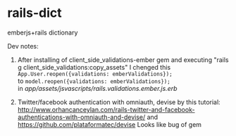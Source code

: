 rails-dict
==========

emberjs+rails dictionary


Dev notes:  
1. After installing of  client_side_validations-ember gem and executing "rails g client_side_validations:copy_assets"  I chenged
this   
 `App.User.reopen({validations: emberValidations});`   
to
 `model.reopen({validations: emberValidations});`    
in *app/assets/jsvascripts/rails.validations.ember.js.erb*      

2. Twitter/facebook authentication with omniauth, devise  by this tutorial:
 http://www.orhancanceylan.com/rails-twitter-and-facebook-authentications-with-omniauth-and-devise/
 and
 https://github.com/plataformatec/devise
Looks like bug of gem